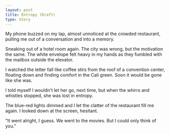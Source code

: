 ```yaml
---
layout: post
title: Entropy (Draft)
type: Story
---
```


My phone buzzed on my lap, almost unnoticed at the crowded restaurant, pulling me out of a conversation and into a memory.

Sneaking out of a hotel room again. The city was wrong, but the motivation the same. The white envelope felt heavy in my hands as they fumbled with the mailbox outside the elevator.

I watched the letter fall like coffee stirs from the roof of a convention center, floating down and finding comfort in the Cali green. Soon it would be gone like she was.

I told myself I wouldn't let her go, next time, but when the whirrs and whistles stopped, she was lost in entropy.

The blue-red lights dimmed and I let the clatter of the restaurant fill me again. I looked down at the screen, hesitant.

"It went alright, I guess. We went to the movies. But I could only think of you."
